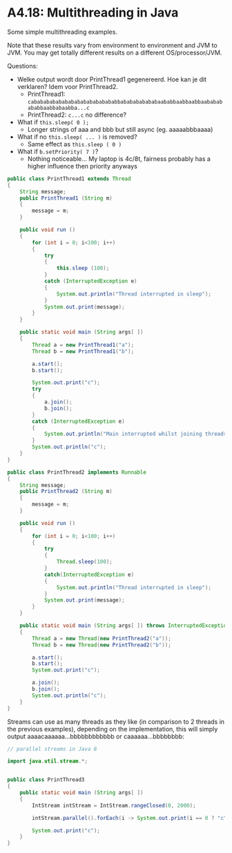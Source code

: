 # A4.18: Multithreading in Java
Some simple multithreading examples.

Note that these results vary from environment to environment and JVM to JVM. You may get totally different results on a different OS/processor/JVM. 

Questions:
* Welke output wordt door PrintThread1 gegenereerd. Hoe kan je dit verklaren?  Idem voor PrintThread2.
  * PrintThread1: `cababababababababababababababbababababababaababbaabbaabbaabababababbaabbabaabba...c`
  * PrintThread2: `c...c` no difference?
* What if `this.sleep( 0 );`
  * Longer strings of aaa and bbb but still async (eg. aaaaabbbaaaa)
* What if no `this.sleep( ... )` is removed?
  * Same effect as `this.sleep ( 0 )`
* What if `b.setPriority( 7 )`?
  * Nothing noticeable... My laptop is 4c/8t, fairness probably has a higher influence then priority anyways

```java
public class PrintThread1 extends Thread 
{
    String message;
    public PrintThread1 (String m)
    {
        message = m;
    }

    public void run ()
    {
        for (int i = 0; i<100; i++)
        {
            try
            {
                this.sleep (100);
            }
            catch (InterruptedException e)
            {
                System.out.println("Thread interrupted in sleep");
            }
            System.out.print(message);
        }
    }

    public static void main (String args[ ]) 
    {
        Thread a = new PrintThread1("a");
        Thread b = new PrintThread1("b");

        a.start();
        b.start();

        System.out.print("c");
        try
        {
            a.join();
            b.join();
        }
        catch (InterruptedException e)
        {
            System.out.println("Main interrupted whilst joining threads");
        }
        System.out.println("c");
    }
}
```

```java
public class PrintThread2 implements Runnable 
{
    String message;
    public PrintThread2 (String m)
    {
        message = m;
    }

    public void run ()
    {
        for (int i = 0; i<100; i++)
        {
            try
            {
                Thread.sleep(100);
            }
            catch(InterruptedException e)
            {
                System.out.println("Thread interrupted in sleep");
            }
            System.out.print(message);
        }
    }

    public static void main (String args[ ]) throws InterruptedException
    {
        Thread a = new Thread(new PrintThread2("a"));
        Thread b = new Thread(new PrintThread2("b"));

        a.start();
        b.start();
        System.out.print("c");

        a.join();
        b.join();
        System.out.println("c");
    }
}
```

Streams can use as many threads as they like (in comparison to 2 threads in the previous examples), depending on the implementation, this will simply output aaaacaaaaaa...bbbbbbbbbbbb or caaaaaa...bbbbbbbb:

```java
// parallel streams in Java 8

import java.util.stream.*;


public class PrintThread3  
{
    public static void main (String args[ ])
    {
        IntStream intStream = IntStream.rangeClosed(0, 2000);

        intStream.parallel().forEach(i -> System.out.print(i == 0 ? "c" : i > 1000 ? "b" : "a"));

        System.out.print("c");
    }
}
```
